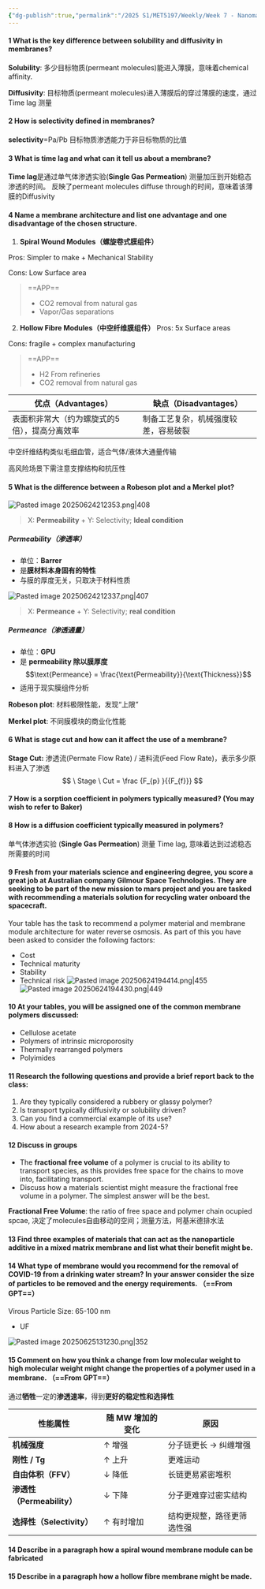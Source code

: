 ```yaml
---
{"dg-publish":true,"permalink":"/2025 S1/MET5197/Weekly/Week 7 - Nanomaterials in Membranes - Fundamentals/"}
---
```


#### 1 What is the key difference between **solubility** and **diffusivity** in membranes?
**Solubility**: 多少目标物质(permeant molecules)能进入薄膜，意味着chemical affinity.

**Diffusivity**: 目标物质(permeant molecules)进入薄膜后的穿过薄膜的速度，通过Time lag 测量
#### 2 How is **selectivity** defined in membranes?
**selectivity**=Pa/Pb
目标物质渗透能力于非目标物质的比值
#### 3 What is **time lag** and what can it tell us about a membrane?
**Time lag**是通过单气体渗透实验(**Single Gas Permeation**) 测量加压到开始稳态渗透的时间。
反映了permeant molecules diffuse through的时间，意味着该薄膜的Diffusivity

#### 4 Name a membrane architecture and list one advantage and one disadvantage of the chosen structure.
1. **Spiral Wound Modules（螺旋卷式膜组件）**

Pros: Simpler to make + Mechanical Stability

Cons: Low Surface area

> ==APP==
> - CO2 removal from natural gas
> - Vapor/Gas separations

2. **Hollow Fibre Modules（中空纤维膜组件）**
Pros: 5x Surface areas

Cons: fragile + complex manufacturing

> ==APP==
> - H2 From refineries
> - CO2 removal from natural gas

|优点（Advantages）|缺点（Disadvantages）|
|---|---|
|表面积非常大（约为螺旋式的5倍），提高分离效率|制备工艺复杂，机械强度较差，容易破裂|

中空纤维结构类似毛细血管，适合气体/液体大通量传输

高风险场景下需注意支撑结构和抗压性


#### 5 What is the difference between a **Robeson plot** and a **Merkel plot**?
![Pasted image 20250624212353.png|408](/img/user/Attachments/ScreenShot/Pasted%20image%2020250624212353.png)
> X: **Permeability** + Y: Selectivity; **Ideal condition**
##### Permeability（渗透率）
- 单位：**Barrer**
- 是**膜材料本身固有的特性**
- 与膜的厚度无关，只取决于材料性质

![Pasted image 20250624212337.png|407](/img/user/Attachments/ScreenShot/Pasted%20image%2020250624212337.png)
> X: **Permeance** + Y: Selectivity; **real condition**
##### Permeance（渗透通量）
- 单位：**GPU**
- 是 **permeability 除以膜厚度**
$$\text{Permeance} = \frac{\text{Permeability}}{\text{Thickness}}​$$
- 适用于现实膜组件分析

**Robeson plot**: 材料极限性能，发现“上限”

**Merkel plot**: 不同膜模块的商业化性能
#### 6 What is **stage cut** and how can it affect the use of a membrane?
**Stage Cut:** 渗透流(Permate Flow Rate) / 进料流(Feed Flow Rate)，表示多少原料进入了渗透
$$
\ Stage \ Cut = \frac {F_{p} }{{F_{f}}}
$$
#### 7 How is a sorption coefficient in polymers typically measured? (You may wish to refer to Baker)



#### 8 How is a diffusion coefficient typically measured in polymers?
单气体渗透实验 (**Single Gas Permeation**) 测量 Time lag, 意味着达到过滤稳态所需要的时间

#### 9 Fresh from your materials science and engineering degree, you score a great job at Australian company Gilmour Space Technologies.  They are seeking to be part of the new mission to mars project and you are tasked with recommending a materials solution for **recycling water onboard the spacecraft**.  
Your table has the task to recommend a polymer material and membrane module architecture for water reverse osmosis.  As part of this you have been asked to consider the following factors:
-	Cost
-	Technical maturity
-	Stability
-	Technical risk
![Pasted image 20250624194414.png|455](/img/user/Attachments/ScreenShot/Pasted%20image%2020250624194414.png)
![Pasted image 20250624194430.png|449](/img/user/Attachments/ScreenShot/Pasted%20image%2020250624194430.png)


#### 10 At your tables, you will be assigned one of the common membrane polymers discussed:
- Cellulose acetate
- Polymers of intrinsic microporosity
- Thermally rearranged polymers
- Polyimides


#### 11 Research the following questions and provide a brief report back to the class:
1.	Are they typically considered a rubbery or glassy polymer?
2.	Is transport typically diffusivity or solubility driven?
3.	Can you find a commercial example of its use?
4.	How about a research example from 2024-5?

#### 12 Discuss in groups 
- The **fractional free volume** of a polymer is crucial to its ability to transport species, as this provides free space for the chains to move into, facilitating transport.  
- Discuss how a materials scientist might measure the fractional free volume in a polymer.  The simplest answer will be the best.  

**Fractional Free Volume**: the ratio of free space and polymer chain ocupied spcae, 决定了molecules自由移动的空间；测量方法，阿基米德排水法

#### 13 Find three examples of materials that can act as the nanoparticle additive in a mixed matrix membrane and list what their benefit might be.  



#### 14 What type of membrane would you recommend for the removal of COVID-19 from a drinking water stream? In your answer consider the size of particles to be removed and the energy requirements.  （==From GPT==）
Virous Particle Size: 65-100 nm
- UF

![Pasted image 20250625131230.png|352](/img/user/Attachments/ScreenShot/Pasted%20image%2020250625131230.png)
#### 15 Comment on how you think a change from l**ow molecular weight** to **high molecular weight** might change the properties of a polymer used in a membrane.  （==From GPT==）
通过**牺牲**一定的**渗透速率**，得到**更好的稳定性和选择性**

| 性能属性                  | 随 MW 增加的变化 | 原因            |
| --------------------- | ---------- | ------------- |
| **机械强度**              | ↑ 增强       | 分子链更长 → 纠缠增强  |
| **刚性 / Tg**           | ↑ 上升       | 更难运动          |
| **自由体积（FFV）**         | ↓ 降低       | 长链更易紧密堆积      |
| **渗透性（Permeability）** | ↓ 下降       | 分子更难穿过密实结构    |
| **选择性（Selectivity）**  | ↑ 有时增加     | 结构更规整，路径更筛选性强 |
#### 14 Describe in a paragraph how a spiral wound membrane module can be fabricated




#### 15 Describe in a paragraph how a hollow fibre membrane might be made.  